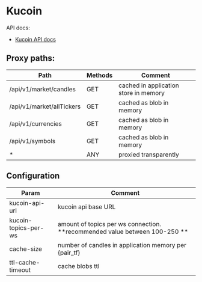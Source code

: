 # Kucoin

API docs:

- [Kucoin API docs](https://docs.kucoin.com)

## Proxy paths:

| Path                      | Methods | Comment                               |
|---------------------------|---------|---------------------------------------|
| /api/v1/market/candles    | GET     | cached in application store in memory |
| /api/v1/market/allTickers | GET     | cached as blob in memory              |
| /api/v1/currencies        | GET     | cached as blob in memory              |
| /api/v1/symbols           | GET     | cached as blob in memory              |
| *                         | ANY     | proxied transparently                 |

## Configuration

| Param                | Comment                                                                    |
|----------------------|----------------------------------------------------------------------------|
| kucoin-api-url       | kucoin api base URL                                                        |
| kucoin-topics-per-ws | amount of topics per ws connection. **recommended value between 100-250 ** |
| cache-size           | number of candles in application memory per {pair_tf}                      |
| ttl-cache-timeout    | cache blobs ttl                                                            |
